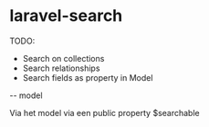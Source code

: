 # laravel-search

TODO: 

- Search on collections
- Search relationships
- Search fields as property in Model






-- model

Via het model via een public property $searchable